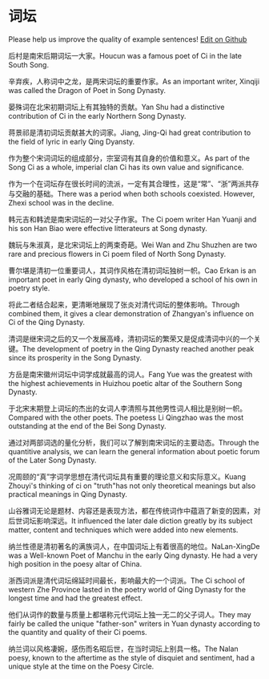 # 词坛

Please help us improve the quality of example sentences! [Edit on Github](https://github.com/jiyushe/jiyu-example-sentence-source/blob/main/chinese/citan_1.md)

<p><span class="chinese">后村是南宋后期词坛一大家。</span><span class="english">Houcun was a famous poet of Ci in the late South Song.</span></p>

<p><span class="chinese">辛弃疾，人称词中之龙，是两宋词坛的重要作家。</span><span class="english">As an important writer, Xinqiji was called the Dragon of Poet in Song Dynasty.</span></p>

<p><span class="chinese">晏殊词在北宋初期词坛上有其独特的贡献。</span><span class="english">Yan Shu had a distinctive contribution of Ci in the early Northern Song Dynasty.</span></p>

<p><span class="chinese">蒋景祁是清初词坛贡献甚大的词家。</span><span class="english">Jiang, Jing-Qi had great contribution to the field of lyric in early Qing Dyansty.</span></p>

<p><span class="chinese">作为整个宋词词坛的组成部分，宗室词有其自身的价值和意义。</span><span class="english">As part of the Song Ci as a whole, imperial clan Ci has its own value and significance.</span></p>

<p><span class="chinese">作为一个在词坛存在很长时间的流派，一定有其合理性，这是“常”、“浙”两派共存与交融的基础。</span><span class="english">There was a period when both schools coexisted. However, Zhexi school was in the decline.</span></p>

<p><span class="chinese">韩元吉和韩淲是南宋词坛的一对父子作家。</span><span class="english">The Ci poem writer Han Yuanji and his son Han Biao were effective litterateurs at Song dynasty.</span></p>

<p><span class="chinese">魏玩与朱淑真，是北宋词坛上的两束奇葩。</span><span class="english">Wei Wan and Zhu Shuzhen are two rare and precious flowers in Ci poem filed of North Song Dynasty.</span></p>

<p><span class="chinese">曹尔堪是清初一位重要词人，其词作风格在清初词坛独树一帜。</span><span class="english">Cao Erkan is an important poet in early Qing dynasty, who developed a school of his own in poetry style.</span></p>

<p><span class="chinese">将此二者结合起来，更清晰地展现了张炎对清代词坛的整体影响。</span><span class="english">Through combined them, it gives a clear demonstration of Zhangyan's influence on Ci of the Qing Dynasty.</span></p>

<p><span class="chinese">清词是继宋词之后的又一个发展高峰，清初词坛的繁荣又是促成清词中兴的一个关键。</span><span class="english">The development of poetry in the Qing Dynasty reached another peak since its prosperity in the Song Dynasty.</span></p>

<p><span class="chinese">方岳是南宋徽州词坛中词学成就最高的词人。</span><span class="english">Fang Yue was the greatest with the highest achievements in Huizhou poetic altar of the Southern Song Dynasty.</span></p>

<p><span class="chinese">于北宋末期登上词坛的杰出的女词人李清照与其他男性词人相比是别树一帜。</span><span class="english">Compared with the other poets. The poetess Li Qingzhao was the most outstanding at the end of the Bei Song Dynasty.</span></p>

<p><span class="chinese">通过对两部词选的量化分析，我们可以了解到南宋词坛的主要动态。</span><span class="english">Through the quantitive analysis, we can learn the general information about poetic forum of the Later Song Dynasty.</span></p>

<p><span class="chinese">况周颐的“真”字词学思想在清代词坛具有重要的理论意义和实际意义。</span><span class="english">Kuang Zhouyi's thinking of ci on "truth"has not only theoretical meanings but also practical meanings in Qing Dynasty.</span></p>

<p><span class="chinese">山谷雅词无论是题材、内容还是表现方法，都在传统词作中蕴涵了新变的因素，对后世词坛影响深远。</span><span class="english">It influenced the later dale diction greatly by its subject matter, content and techniques which were added into new elements.</span></p>

<p><span class="chinese">纳兰性德是清初著名的满族词人，在中国词坛上有着很高的地位。</span><span class="english">NaLan-XingDe was a Well-known Poet of Manchu in the early Qing dynasty. He had a very high position in the poesy altar of China.</span></p>

<p><span class="chinese">浙西词派是清代词坛绵延时间最长，影响最大的一个词派。</span><span class="english">The Ci school of western Zhe Province lasted in the poetry world of Qing Dynasty for the longest time and had the greatest effect.</span></p>

<p><span class="chinese">他们从词作的数量与质量上都堪称元代词坛上独一无二的父子词人。</span><span class="english">They may fairly be called the unique "father-son" writers in Yuan dynasty according to the quantity and quality of their Ci poems.</span></p>

<p><span class="chinese">纳兰词以风格凄婉，感伤而名昭后世，在当时词坛上别具一格。</span><span class="english">The Nalan poesy, known to the aftertime as the style of disquiet and sentiment, had a unique style at the time on the Poesy Circle.</span></p>

